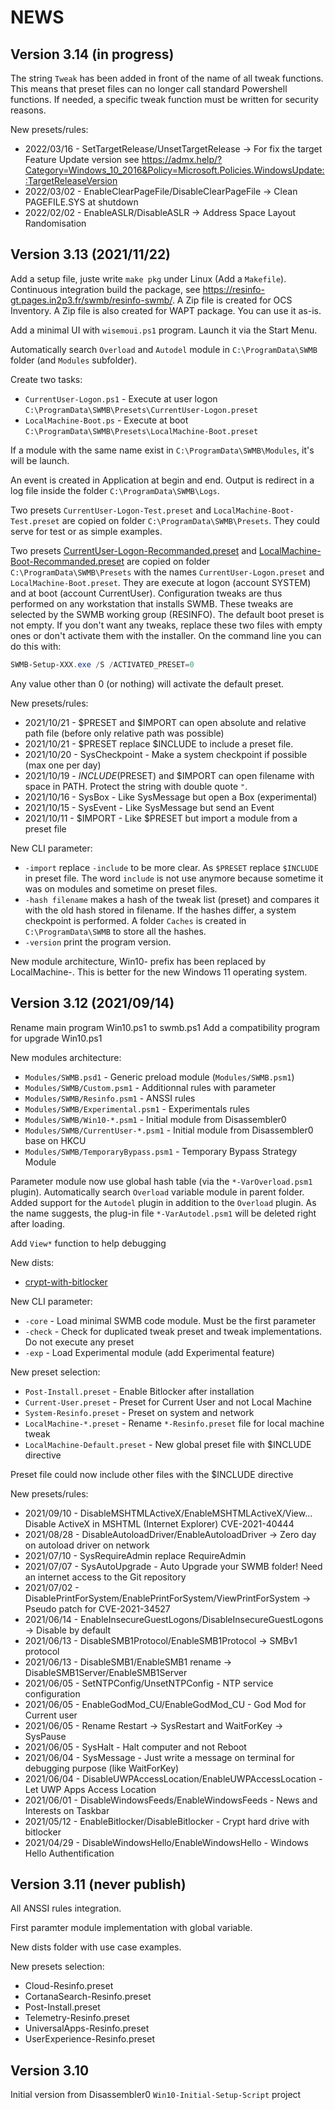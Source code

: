 # NEWS

## Version 3.14 (in progress)

The string `Tweak` has been added in front of the name of all tweak functions.
This means that preset files can no longer call standard Powershell functions.
If needed, a specific tweak function must be written for security reasons.

New presets/rules:

 * 2022/03/16 - SetTargetRelease/UnsetTargetRelease -> For fix the target Feature Update version see https://admx.help/?Category=Windows_10_2016&Policy=Microsoft.Policies.WindowsUpdate::TargetReleaseVersion
 * 2022/03/02 - EnableClearPageFile/DisableClearPageFile -> Clean PAGEFILE.SYS at shutdown
 * 2022/02/02 - EnableASLR/DisableASLR -> Address Space Layout Randomisation


## Version 3.13 (2021/11/22)

Add a setup file, juste write `make pkg` under Linux (Add a `Makefile`).
Continuous integration build the package,
see https://resinfo-gt.pages.in2p3.fr/swmb/resinfo-swmb/.
A Zip file is created for OCS Inventory.
A Zip file is also created for WAPT package.
You can use it as-is.

Add a minimal UI with `wisemoui.ps1` program. Launch it via the Start Menu.

Automatically search `Overload` and `Autodel` module in `C:\ProgramData\SWMB` folder
(and `Modules` subfolder).

Create two tasks:

 * `CurrentUser-Logon.ps1` - Execute at user logon `C:\ProgramData\SWMB\Presets\CurrentUser-Logon.preset`
 * `LocalMachine-Boot.ps` - Execute at boot `C:\ProgramData\SWMB\Presets\LocalMachine-Boot.preset`

If a module with the same name exist in `C:\ProgramData\SWMB\Modules`, it's will be launch.

An event is created in Application at begin and end.
Output is redirect in a log file inside the folder `C:\ProgramData\SWMB\Logs`.

Two presets `CurrentUser-Logon-Test.preset` and `LocalMachine-Boot-Test.preset`
are copied on folder `C:\ProgramData\SWMB\Presets`.
They could serve for test or as simple examples.

Two presets [CurrentUser-Logon-Recommanded.preset](Presets/CurrentUser-Logon-Recommanded.preset)
and [LocalMachine-Boot-Recommanded.preset](Presets/LocalMachine-Boot-Recommanded.preset)
are copied on folder `C:\ProgramData\SWMB\Presets`
with the names `CurrentUser-Logon.preset` and `LocalMachine-Boot.preset`.
They are execute at logon (account SYSTEM) and at boot (account CurrentUser).
Configuration tweaks are thus performed on any workstation that installs SWMB.
These tweaks are selected by the SWMB working group (RESINFO).
The default boot preset is not empty.
If you don't want any tweaks, replace these two files with empty ones
or don't activate them with the installer.
On the command line you can do this with:
```ps1
SWMB-Setup-XXX.exe /S /ACTIVATED_PRESET=0
```
Any value other than 0 (or nothing) will activate the default preset.

New presets/rules:

 * 2021/10/21 - $PRESET and $IMPORT can open absolute and relative path file (before only relative path was possible)
 * 2021/10/21 - $PRESET replace $INCLUDE to include a preset file.
 * 2021/10/20 - SysCheckpoint - Make a system checkpoint if possible (max one per day)
 * 2021/10/19 - $INCLUDE ($PRESET) and $IMPORT can open filename with space in PATH. Protect the string with double quote `"`.
 * 2021/10/16 - SysBox - Like SysMessage but open a Box (experimental)
 * 2021/10/15 - SysEvent - Like SysMessage but send an Event
 * 2021/10/11 - $IMPORT - Like $PRESET but import a module from a preset file

New CLI parameter:

 * `-import` replace `-include` to be more clear.
   As `$PRESET` replace `$INCLUDE` in preset file.
   The word `include` is not use anymore because sometime it was on modules and sometime on preset files.
 * `-hash filename` makes a hash of the tweak list (preset)
   and compares it with the old hash stored in filename.
   If the hashes differ, a system checkpoint is performed.
   A folder `Caches` is created in `C:\ProgramData\SWMB`
   to store all the hashes.
 * `-version` print the program version.

New module architecture, Win10- prefix has been replaced by LocalMachine-.
This is better for the new Windows 11 operating system.


## Version 3.12 (2021/09/14)

Rename main program Win10.ps1 to swmb.ps1
Add a compatibility program for upgrade Win10.ps1

New modules architecture:

 * `Modules/SWMB.psd1` - Generic preload module (`Modules/SWMB.psm1`)
 * `Modules/SWMB/Custom.psm1` - Additionnal rules with parameter
 * `Modules/SWMB/Resinfo.psm1` - ANSSI rules
 * `Modules/SWMB/Experimental.psm1` - Experimentals rules
 * `Modules/SWMB/Win10-*.psm1` - Initial module from Disassembler0
 * `Modules/SWMB/CurrentUser-*.psm1` - Initial module from Disassembler0 base on HKCU
 * `Modules/SWMB/TemporaryBypass.psm1` - Temporary Bypass Strategy Module

Parameter module now use global hash table (via the `*-VarOverload.psm1` plugin).
Automatically search `Overload` variable module in parent folder.
Added support for the `Autodel` plugin in addition to the `Overload` plugin.
As the name suggests, the plug-in file `*-VarAutodel.psm1` will be deleted right after loading.

Add `View*` function to help debugging

New dists:

 * [crypt-with-bitlocker](./dists/crypt-with-bitlocker/)

New CLI parameter:

 * `-core`  - Load minimal SWMB code module. Must be the first parameter
 * `-check` - Check for duplicated tweak preset and tweak implementations. Do not execute any preset
 * `-exp`  - Load Experimental module (add Experimental feature)

New preset selection:

 * `Post-Install.preset` - Enable Bitlocker after installation
 * `Current-User.preset` - Preset for Current User and not Local Machine
 * `System-Resinfo.preset` - Preset on system and network
 * `LocalMachine-*.preset` - Rename `*-Resinfo.preset` file for local machine tweak
 * `LocalMachine-Default.preset` - New global preset file with $INCLUDE directive

Preset file could now include other files with the $INCLUDE directive

New presets/rules:

 * 2021/09/10 - DisableMSHTMLActiveX/EnableMSHTMLActiveX/View... Disable ActiveX in MSHTML (Internet Explorer) CVE-2021-40444
 * 2021/08/28 - DisableAutoloadDriver/EnableAutoloadDriver -> Zero day on autoload driver on network
 * 2021/07/10 - SysRequireAdmin replace RequireAdmin
 * 2021/07/07 - SysAutoUpgrade - Auto Upgrade your SWMB folder! Need an internet access to the Git repository
 * 2021/07/02 - DisablePrintForSystem/EnablePrintForSystem/ViewPrintForSystem -> Pseudo patch for CVE-2021-34527
 * 2021/06/14 - EnableInsecureGuestLogons/DisableInsecureGuestLogons -> Disable by default
 * 2021/06/13 - DisableSMB1Protocol/EnableSMB1Protocol -> SMBv1 protocol
 * 2021/06/13 - DisableSMB1/EnableSMB1 rename -> DisableSMB1Server/EnableSMB1Server
 * 2021/06/05 - SetNTPConfig/UnsetNTPConfig - NTP service configuration
 * 2021/06/05 - EnableGodMod_CU/EnableGodMod_CU - God Mod for Current user
 * 2021/06/05 - Rename Restart -> SysRestart and WaitForKey -> SysPause
 * 2021/06/05 - SysHalt - Halt computer and not Reboot
 * 2021/06/04 - SysMessage - Just write a message on terminal for debugging purpose (like WaitForKey)
 * 2021/06/04 - DisableUWPAccessLocation/EnableUWPAccessLocation - Let UWP Apps Access Location
 * 2021/06/01 - DisableWindowsFeeds/EnableWindowsFeeds - News and Interests on Taskbar
 * 2021/05/12 - EnableBitlocker/DisableBitlocker - Crypt hard drive with bitlocker
 * 2021/04/29 - DisableWindowsHello/EnableWindowsHello - Windows Hello Authentification


## Version 3.11 (never publish)

All ANSSI rules integration.

First paramter module implementation with global variable.

New dists folder with use case examples.

New presets selection:

 * Cloud-Resinfo.preset
 * CortanaSearch-Resinfo.preset
 * Post-Install.preset
 * Telemetry-Resinfo.preset
 * UniversalApps-Resinfo.preset
 * UserExperience-Resinfo.preset


## Version 3.10

Initial version from Disassembler0 `Win10-Initial-Setup-Script` project
